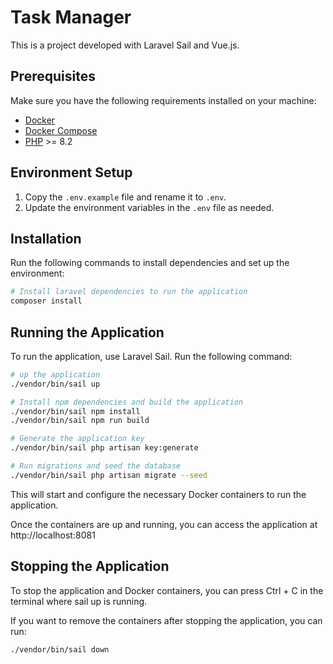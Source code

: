 # Task Manager

This is a project developed with Laravel Sail and Vue.js.

## Prerequisites

Make sure you have the following requirements installed on your machine:

- [Docker](https://www.docker.com/)
- [Docker Compose](https://docs.docker.com/compose/)
- [PHP](https://www.php.net/) >= 8.2

## Environment Setup

1. Copy the `.env.example` file and rename it to `.env`.
2. Update the environment variables in the `.env` file as needed.


## Installation

Run the following commands to install dependencies and set up the environment:

```bash
# Install laravel dependencies to run the application
composer install
```

## Running the Application
To run the application, use Laravel Sail. Run the following command:

```bash
# up the application
./vendor/bin/sail up

# Install npm dependencies and build the application
./vendor/bin/sail npm install
./vendor/bin/sail npm run build

# Generate the application key
./vendor/bin/sail php artisan key:generate

# Run migrations and seed the database
./vendor/bin/sail php artisan migrate --seed
```
This will start and configure the necessary Docker containers to run the application.

Once the containers are up and running, you can access the application at http://localhost:8081

## Stopping the Application
To stop the application and Docker containers, you can press Ctrl + C in the terminal where sail up is running.

If you want to remove the containers after stopping the application, you can run:

```bash
./vendor/bin/sail down
``````
